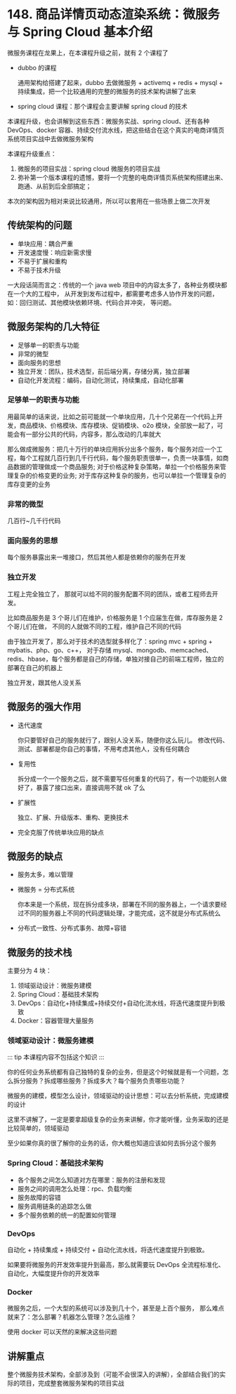 # 148. 商品详情页动态渲染系统：微服务与 Spring Cloud 基本介绍

微服务课程在龙果上，在本课程升级之前，就有 2 个课程了

- dubbo 的课程

  通用架构给搭建了起来，dubbo 去做微服务 + activemq + redis + mysql + 持续集成，把一个比较通用的完整的微服务的技术架构讲解了出来

- spring cloud 课程：那个课程会主要讲解 spring cloud 的技术

本课程升级，也会讲解到这些东西：微服务实战、spring cloud、还有各种 DevOps、docker 容器、持续交付流水线，把这些结合在这个真实的电商详情页系统项目实战中去做微服务架构

本课程升级重点：

1. 微服务的项目实战：spring cloud 微服务的项目实战
2. 弥补第一个版本课程的遗憾，要将一个完整的电商详情页系统架构搭建出来、跑通、从前到后全部搞定；

  本次的架构因为相对来说比较通用，所以可以套用在一些场景上做二次开发

## 传统架构的问题

- 单块应用：耦合严重
- 开发速度慢：响应新需求慢
- 不易于扩展和重构
- 不易于技术升级

一大段话简而言之：传统的一个 java web 项目中的内容太多了，各种业务模块都在一个大的工程中，
从开发到发布过程中，都需要考虑多人协作开发的问题，如：回归测试、其他模块依赖环境、代码合并冲突，
等问题。

## 微服务架构的几大特征

- 足够单一的职责与功能
- 非常的微型
- 面向服务的思想
- 独立开发：团队，技术选型，前后端分离，存储分离，独立部署
- 自动化开发流程：编码，自动化测试，持续集成，自动化部署

### 足够单一的职责与功能
用最简单的话来说，比如之前可能就一个单块应用，几十个兄弟在一个代码上开发，商品模块、价格模块、库存模块、促销模块、o2o 模块，全部放一起了，可能会有一部分公共的代码，内容多，那么改动的几率就大

那么做成微服务：把几十万行的单块应用拆分出多个服务，每个服务对应一个工程，每个工程就几百行到几千行代码，每个服务职责很单一，负责一块事情，如商品数据的管理做成一个商品服务; 对于价格这种复杂策略，单拉一个价格服务来管理复杂的价格变更的业务; 对于库存这种复杂的服务，也可以单拉一个管理复杂的库存变更的业务

### 非常的微型
几百行~几千行代码

### 面向服务的思想
每个服务暴露出来一堆接口，然后其他人都是依赖你的服务在开发

### 独立开发
工程上完全独立了， 那就可以给不同的服务配置不同的团队，或者工程师去开发。

比如商品服务是 3 个哥儿们在维护，价格服务是 1 个应届生在做，库存服务是 2 个哥儿们在做，
不同的人就做不同的工程，维护自己不同的代码

由于独立开发了，那么对于技术的选型就多样化了：spring mvc + spring + mybatis、php、go、c++，
对于存储 mysql、mongodb、memcached、redis、hbase，每个服务都是自己的存储，单独对接自己的前端工程师，独立的部署在自己的机器上

独立开发，跟其他人没关系

## 微服务的强大作用
- 迭代速度

  你只要管好自己的服务就行了，跟别人没关系，随便你这么玩儿。
  修改代码、测试、部署都是你自己的事情，不用考虑其他人，没有任何耦合
- 复用性

  拆分成一个一个服务之后，就不需要写任何重复的代码了，有一个功能别人做好了，暴露了接口出来，直接调用不就 ok 了么
- 扩展性

  独立、扩展、升级版本、重构、更换技术
- 完全克服了传统单块应用的缺点

## 微服务的缺点
- 服务太多，难以管理
- 微服务 = 分布式系统

  你本来是一个系统，现在拆分成多块，部署在不同的服务器上，一个请求要经过不同的服务器上不同的代码逻辑处理，才能完成，这不就是分布式系统么
- 分布式一致性、分布式事务、故障+容错

## 微服务的技术栈
主要分为 4 块：

1. 领域驱动设计：微服务建模
2. Spring Cloud：基础技术架构
3. DevOps：自动化+持续集成+持续交付+自动化流水线，将迭代速度提升到极致
4. Docker：容器管理大量服务

### 领域驱动设计：微服务建模
::: tip
本课程内容不包括这个知识
:::

你的任何业务系统都有自己独特的复杂的业务，但是这个时候就是有一个问题，怎么拆分服务？拆成哪些服务？拆成多大？每个服务负责哪些功能？

微服务的建模，模型怎么设计，领域驱动的设计思想：可以去分析系统，完成建模的设计

这里不讲解了，一定是要拿超级复杂的业务来讲解，你才能听懂，业务采取的还是比较简单的，领域驱动

至少如果你真的很了解你的业务的话，你大概也知道应该如何去拆分这个服务
### Spring Cloud：基础技术架构

- 各个服务之间怎么知道对方在哪里：服务的注册和发现
- 服务之间的调用怎么处理：rpc、负载均衡
- 服务故障的容错
- 服务调用链条的追踪怎么做
- 多个服务依赖的统一的配置如何管理
### DevOps
自动化 + 持续集成 + 持续交付 + 自动化流水线，将迭代速度提升到极致。

如果要将微服务的开发效率提升到最高，那么就需要玩 DevOps 全流程标准化、自动化，大幅度提升你的开发效率
### Docker
微服务之后，一个大型的系统可以涉及到几十个，甚至是上百个服务，
那么难点就来了：怎么部署？机器怎么管理？怎么运维？

使用 docker 可以天然的来解决这些问题

## 讲解重点

整个微服务技术架构，全部涉及到（可能不会很深入的讲解），全部结合我们的实际的项目，完成整套微服务架构的项目实战
